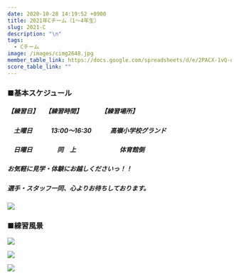 ```yaml
---
date: 2020-10-28 14:19:52 +0900
title: 2021年Cチーム（1～4年生）
slug: 2021-C
description: "\n"
tags:
  - Cチーム
image: /images/cimg2648.jpg
member_table_link: https://docs.google.com/spreadsheets/d/e/2PACX-1vQ-q6a9ujBvPRt-gM8FX94a1RK6yu8t04FGSRAEGsZK827c74aomcIs7gF6YXiELy49G0236ih3-tvE/pubhtml?gid=1671152114&single=true
score_table_link: ""
---
```

### ■基本スケジュール

##### 【練習日】　　【練習時間】　　　　【練習場所】

##### 　**土**曜日　　　13:00～16:30　　　高嶺小学校グランド

##### 　日曜日　　　　同　上　　　　　　　体育館側

##### お気軽に見学・体験にお越しくださいっ！！

##### 選手・スタッフ一同、心よりお待ちしております。

![](/images/cimg2478.jpg)

### ■練習風景

![](/images/image52.jpg)

![](/images/image62.jpg)

![](/images/image4.jpg)